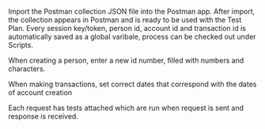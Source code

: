 Import the Postman collection JSON file into the Postman app. After import, the collection appears in Postman and is ready to be used with the Test Plan.
Every session key/token, person id, account id and transaction id is automatically saved as a global varibale, process can be checked out under Scripts.

When creating a person, enter a new id number, filled with numbers and characters.

When making transactions, set correct dates that correspond with the dates of account creation

Each request has tests attached which are run when request is sent and response is received.
